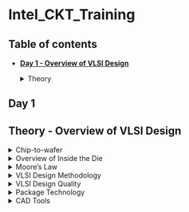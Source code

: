 # Intel_CKT_Training

## Table of contents
+ **[ Day 1 - Overview of VLSI Design ](https://github.com/xinniteo/Intel_CKT_Training#day-1)**
  <details><summary> Theory </summary>
  
  [Theory - Overview of VLSI Design](https://github.com/xinniteo/Intel_CKT_Training/blob/main/README.md#theory---overview-of-vlsi-design)
 
## Day 1
## Theory - Overview of VLSI Design
<details><summary> Chip-to-wafer </summary>

### **Chip-to-wafer**
#### Packaged Chip
* Die is the central part of chip
* Package is to connect the silicon die of the IC to the circuit board
* Evolution and different types of Packaged Chip, example:  
![00](https://user-images.githubusercontent.com/121996016/211218848-2589ce0a-61c6-4ebd-b7cd-7b9c6188c8c0.jpg)

  * SIP (System In Package): 
    * Integrated circuits enclosed in one or more chip carrier packages that may be stacked using package on package where a single independent function can be achieved by placing or laminating multiple chips in a single package
    * ![01](https://user-images.githubusercontent.com/121996016/211218763-cce783af-33d3-40bf-ad4e-5ebf28678cb8.png)

  * DIP (Dual In-line Package): 
    * an electronic component package with a rectangular housing and two parallel rows of electrical connecting pins
    * ![02](https://user-images.githubusercontent.com/121996016/211218866-533bb58a-6f84-428f-a6c9-1ab7cb522f8c.jpg)

  * QFN (Quad Flat No-lead package): 
    * a lead frame-based package which using surface-mount technology that comes in small size and offers moderate heat dissipation in PCBs 
    * able to contact and see lead even after assembly
    * ![03](https://user-images.githubusercontent.com/121996016/211218882-c8c685ee-d386-43d8-b8f0-0bdab07d91c5.jpg)

  * BGA ( Ball Gate Array):
    * a type of surface-mount packaging (a chip carrier) used for integrated circuits and permanently mount devices such as microprocessors 
    * able to provide more interconnection pins than can be put on a dual in-line or flat package
    * ![04](https://user-images.githubusercontent.com/121996016/211218901-8f07ae64-801f-49c2-ad1b-ecc0a2f56317.png)

#### Die and Wafer
* generally die size is (1x1)mm or (1x2)mm
* wafer diameter is around 12 inch ~ 300 mm
* a single wafer contains 10’s of thousands die  

   </details>
  
<details><summary> Overview of Inside the Die </summary>

### **Overview of Inside the Die**
![05](https://user-images.githubusercontent.com/121996016/211218924-a502ad35-b6fd-48c1-9249-28adcab0167b.png)
* Analog and RF
  * Made by custom VLSI flow
  * Clock, voltage reference and regulator, amplifiers and filters, ADC and DAC interfaces, and etc.
* Digital
  * made by standard cells using semicustom VLSI design flow
  * Gates, multiplexers, decoders, counters, registers, FSM and etc.
* Memory and Memory Controller
  * Static Random Access Memory (SRAM) and SRAM controller

   </details>
  
<details><summary> Moore’s Law </summary>

### **Moore’s Law**
  
* Moore’s Law defines the number of transistors in a dense integrated circuit doubles every 2 years
  * Every two years, the feature size is reduced by 1/sqrt(2) times

   </details>

<details><summary> VLSI Design Methodology </summary>

### **VLSI Design Methodology**
#### Despite of different design style, proper functionality, low cost and timely execution is much more important
#### Two types of VLSI Design Styles:
1. Field programming gate array (FPGA)
* faster prototyping and cost-effective, basically use in prototyping and testing
* typically consists of input/output buffers, array of configurable logic blocks (CLBs) and programmable interconnect
* structures programming of interconnects is accomplished by programming of RAM
* signal routing between the CLBs and the I/O blocks made by configurable switching matrices
2. Application-specific integrated circuit (ASIC)   
  a.	Standard cell based design  
    * one of the most prevalent full-custom design styles and requires development of a full-custom mask set
    * all commonly used logic cells are developed, characterized, and stored in a standard-cell library  
    * Each cell is characterized according to several different categories, including:  
      * Delay time vs load capacitance and input transition  
      * Circuit simulation model, Timing simulation model, Fault simulation model  
      * Cell data for place-and route  
      * Mask data  

    b.	Full custom design  
      * entire mask design is done without using any library  
      * productivity is very low since geometry, orientation, and placement of every transistor is design individually
      * Developmental cost is huge  
      * full-custom design is rarely used in digital CMOS VLSI due to high labour cost   
      * most rigorous full-custom design can be the design of a memory cell, be it static or dynamic  
      * All the analog and RF designs are full custom design   
  
| FPGA | ASIC |  
| --- | --- |  
| Faster time to market since no layout, masks and manufacturing steps needed | Need longer design times to take care of all manufacturing steps |  
| Field programmability as design changes can be absorbed even in field and FPGA reprogrammed | Once manufactured, need to spin again a new chips in case of bugs |
| More power consumption and less performance due to programmable design and low clock speed | Custom design for an application helps in designing for power/performance efficiencies |
| Good for prototyping and low volume designs, as cost would be less | For larger volume of production, cost per unit is much less |
| Generally not possible to have AMS designs | Can support AMS designs |  
  
   </details>
  
<details><summary> VLSI Design Quality </summary>

### **VLSI Design Quality**
#### Importamt criteria to measure the design quality:
1. Testability  
  * Generation of good test vector
  * Availability of good test fixture at speed
  * Design of testable chip
2. Yield and Manufacturability
  * Yield = No. of tested ok chips/ Total no. of Chips
  * Functional Yield = Checks at lower speed
  * Parametric Yield = Checks at required speed
3. Reliability
  * ESD and EOS
  * Electromigration
  * Oxide breakdown
  * Power and ground bouncing
  * On-chip noise and cross-talk
4. Technology Upgradability
  * functional module for design reuse can be achieved quickly with minimal cost
  * able to develop and use advanced CAD tools that automatically generates the physical layout
  
   </details>
  
<details><summary> Package Technology </summary>

### **Package Technology**
* VLSI chips can fail if various packaging constraints and parasitic are not included in the design phase 
* number of ground planes, power planes and the bonding pads greatly affect the behaviours of on-chip power and ground buses
* length of bonding wire and lead length of the package can create serious issue  
* chip designers should work closely with package designers from the start of the project
* Packages are classified by method used to solder the package on the PCB :
  * Pin-through-hole (PTH): holes drilled in PCB, not cost effective but soldering process in not inexpensive
  * Surface Mount Technology (SMT): Directly soldered on the PCB, cost and space effective but expensive equipment's are needed for soldering
  * Plastic: Dominant for many years but it has the disadvantage of being permeable to environmental moisture
  * Ceramic: Power consumption, performance and environmental requirements
* Today’s high pin count, high-frequency operation, heat dissipation and multi-chip packaging requirements are driving the evolution of packaging technologies  

     </details>
  
<details><summary> CAD Tools </summary>

### **CAD Tools**
* essential for timely development of integrated circuits
* CAD technology for VLSI chip design can be categorized into the following areas:
    * High-level synthesis
    * Logic synthesis
    * Circuit optimization
    * Layout
    * Placement and routing
    * Simulation
    * Design rules and checking
  
     </details>
  
  
